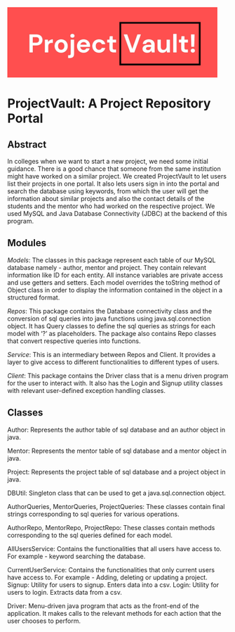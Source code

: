 <img src="https://github.com/dev26git/ProjectVault-Java-Project/blob/main/ProjectVault%20Logo.jpg" width="479" height="160">

# ProjectVault: A Project Repository Portal

## Abstract
In colleges when we want to start a new project, we need some initial guidance. There is a good chance that someone from the same institution might have worked on a similar project. We created ProjectVault to let users list their projects in one portal. It also lets users sign in into the portal and search the database using keywords, from which the user will get the information about similar projects and also the contact details of the students and the mentor who had worked on the respective project. We used MySQL and Java Database Connectivity (JDBC) at the backend of this program.


## Modules
*Models*: The classes in this package represent each table of our MySQL database namely - author, mentor and project. They contain relevant information like ID for each entity. All instance variables are private access and use getters and setters. Each model overrides the toString method of Object class in order to display the information contained in the object in a structured format.

*Repos*: This package contains the Database connectivity class and the conversion of sql queries into java functions using java.sql.connection object. It has Query classes to define the sql queries as strings for each model with ‘?’ as placeholders. The package also contains Repo classes that convert respective queries into functions.

*Service*: This is an intermediary between Repos and Client. It provides a layer to give access to different functionalities to different types of users.

*Client*: This package contains the Driver class that is a menu driven program for the user to interact with. It also has the Login and Signup utility classes with relevant user-defined exception handling classes.


## Classes
Author: Represents the author table of sql database and an author object in java.

Mentor: Represents the mentor table of sql database and a mentor object in java.

Project: Represents the project table of sql database and a project object in java.

DBUtil: Singleton class that can be used to get a java.sql.connection object.

AuthorQueries, MentorQueries, ProjectQueries: These classes contain final strings corresponding to sql queries for various operations.

AuthorRepo, MentorRepo, ProjectRepo: These classes contain methods corresponding to the sql queries defined for each model.

AllUsersService: Contains the functionalities that all users have access to. For example - keyword searching the database.

CurrentUserService: Contains the functionalities that only current users have access to. For example - Adding, deleting or updating a project.
Signup: Utility for users to signup. Enters data into a csv. Login: Utility for users to login. Extracts data from a csv.

Driver: Menu-driven java program that acts as the front-end of the application. It makes calls to the relevant methods for each action that the user chooses to perform.
